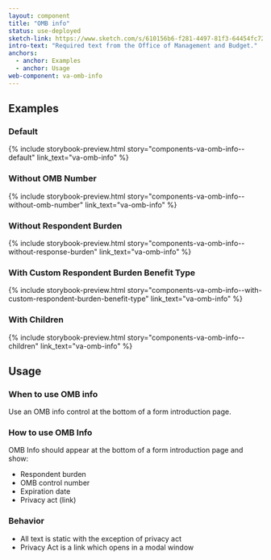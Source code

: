 ```yaml
---
layout: component
title: "OMB info"
status: use-deployed
sketch-link: https://www.sketch.com/s/610156b6-f281-4497-81f3-64454fc72156/v/eMln5p/a/ZOZ9J47/r/nZme2g
intro-text: "Required text from the Office of Management and Budget."
anchors:
  - anchor: Examples
  - anchor: Usage
web-component: va-omb-info
---
```


## Examples

### Default

{% include storybook-preview.html story="components-va-omb-info--default" link_text="va-omb-info" %}

### Without OMB Number

{% include storybook-preview.html story="components-va-omb-info--without-omb-number" link_text="va-omb-info" %}

### Without Respondent Burden

{% include storybook-preview.html story="components-va-omb-info--without-response-burden" link_text="va-omb-info" %}

### With Custom Respondent Burden Benefit Type

{% include storybook-preview.html story="components-va-omb-info--with-custom-respondent-burden-benefit-type" link_text="va-omb-info" %}

### With Children
{% include storybook-preview.html story="components-va-omb-info--children" link_text="va-omb-info" %}

## Usage

### When to use OMB info

Use an OMB info control at the bottom of a form introduction page.

### How to use OMB Info

OMB Info should appear at the bottom of a form introduction page and show:

 - Respondent burden
 - OMB control number
 - Expiration date 
 - Privacy act (link)

### Behavior

* All text is static with the exception of privacy act
* Privacy Act is a link which opens in a modal window
